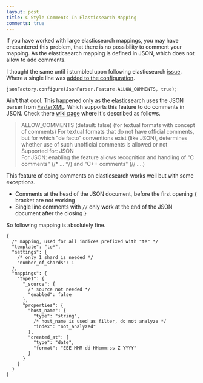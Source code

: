 ```yaml
---
layout: post
title: C Style Comments In Elasticsearch Mapping 
comments: true
---
```


If you have worked with large elasticsearch mappings, you may have encountered this problem, that there is no possibility to comment your mapping. As the elasticsearch mapping is defined in JSON, which does not allow to add comments. 

I thought the same until i stumbled upon following elasticsearch [issue](https://github.com/elastic/elasticsearch/issues/1394). Where a single line was [added to the configuration](https://github.com/elastic/elasticsearch/commit/6f7253c5242e7fb94d959ce291c88f93887e3bde).

```
jsonFactory.configure(JsonParser.Feature.ALLOW_COMMENTS, true);
```

Ain't that cool. This happened only as the elasticsearch uses the JSON parser from [FasterXML](https://github.com/FasterXML). Which supports this feature to do comments in JSON. Check there [wiki page](https://github.com/FasterXML/jackson-core/wiki/JsonParser-Features) where it's described as follows.
 
 > ALLOW_COMMENTS (default: false) (for textual formats with concept of comments)
   For textual formats that do not have official comments, but for which "de facto" conventions exist (like JSON), determines whether use of such unofficial comments is allowed or not  
   Supported for: JSON  
   For JSON: enabling the feature allows recognition and handling of "C comments" (/* ... */) and "C++ comments" (// ....)
   
This feature of doing comments on elasticsearch works well but with some exceptions.
* Comments at the head of the JSON document, before the first opening `{` bracket are not working
* Single line comments with `//` only work at the end of the JSON document after the closing `}`

So following mapping is absolutely fine.

```
{
  /* mapping, used for all indices prefixed with "te" */
  "template": "te*",
  "settings": {
    /* only 1 shard is needed */
    "number_of_shards": 1
  },
  "mappings": {
    "type1": {
      "_source": {
        /* source not needed */
        "enabled": false
      },
      "properties": {
        "host_name": {
          "type": "string",
          /* host_name is used as filter, do not analyze */
          "index": "not_analyzed"
        },
        "created_at": {
          "type": "date",
          "format": "EEE MMM dd HH:mm:ss Z YYYY"
        }
      }
    }
  }
}
```